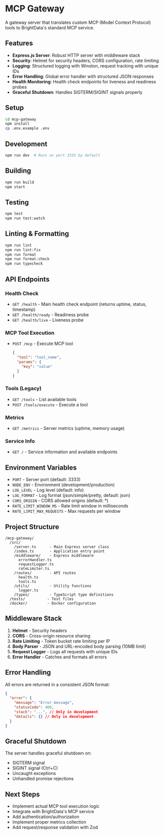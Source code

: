 # MCP Gateway

A gateway server that translates custom MCP (Model Context Protocol) tools to BrightData's standard MCP service.

## Features

- **Express.js Server**: Robust HTTP server with middleware stack
- **Security**: Helmet for security headers, CORS configuration, rate limiting
- **Logging**: Structured logging with Winston, request tracking with unique IDs
- **Error Handling**: Global error handler with structured JSON responses
- **Health Monitoring**: Health check endpoints for liveness and readiness probes
- **Graceful Shutdown**: Handles SIGTERM/SIGINT signals properly

## Setup

```bash
cd mcp-gateway
npm install
cp .env.example .env
```

## Development

```bash
npm run dev  # Runs on port 3333 by default
```

## Building

```bash
npm run build
npm start
```

## Testing

```bash
npm test
npm run test:watch
```

## Linting & Formatting

```bash
npm run lint
npm run lint:fix
npm run format
npm run format:check
npm run typecheck
```

## API Endpoints

### Health Check

- `GET /health` - Main health check endpoint (returns uptime, status, timestamp)
- `GET /health/ready` - Readiness probe
- `GET /health/live` - Liveness probe

### MCP Tool Execution

- `POST /mcp` - Execute MCP tool
  ```json
  {
    "tool": "tool_name",
    "params": {
      "key": "value"
    }
  }
  ```

### Tools (Legacy)

- `GET /tools` - List available tools
- `POST /tools/execute` - Execute a tool

### Metrics

- `GET /metrics` - Server metrics (uptime, memory usage)

### Service Info

- `GET /` - Service information and available endpoints

## Environment Variables

- `PORT` - Server port (default: 3333)
- `NODE_ENV` - Environment (development/production)
- `LOG_LEVEL` - Log level (default: info)
- `LOG_FORMAT` - Log format (json/simple/pretty, default: json)
- `CORS_ORIGIN` - CORS allowed origins (default: \*)
- `RATE_LIMIT_WINDOW_MS` - Rate limit window in milliseconds
- `RATE_LIMIT_MAX_REQUESTS` - Max requests per window

## Project Structure

```
/mcp-gateway/
  /src/
    /server.ts      - Main Express server class
    /index.ts       - Application entry point
    /middleware/    - Express middleware
      errorHandler.ts
      requestLogger.ts
      rateLimiter.ts
    /routes/        - API routes
      health.ts
      tools.ts
    /utils/         - Utility functions
      logger.ts
    /types/         - TypeScript type definitions
  /tests/          - Test files
  /docker/         - Docker configuration
```

## Middleware Stack

1. **Helmet** - Security headers
2. **CORS** - Cross-origin resource sharing
3. **Rate Limiting** - Token bucket rate limiting per IP
4. **Body Parser** - JSON and URL-encoded body parsing (10MB limit)
5. **Request Logger** - Logs all requests with unique IDs
6. **Error Handler** - Catches and formats all errors

## Error Handling

All errors are returned in a consistent JSON format:

```json
{
  "error": {
    "message": "Error message",
    "statusCode": 400,
    "stack": "...", // Only in development
    "details": {} // Only in development
  }
}
```

## Graceful Shutdown

The server handles graceful shutdown on:

- SIGTERM signal
- SIGINT signal (Ctrl+C)
- Uncaught exceptions
- Unhandled promise rejections

## Next Steps

- Implement actual MCP tool execution logic
- Integrate with BrightData's MCP service
- Add authentication/authorization
- Implement proper metrics collection
- Add request/response validation with Zod

<!-- deploy: trigger railway build - 2025-09-13 -->

